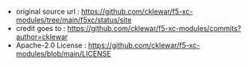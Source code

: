 - original source url : https://github.com/cklewar/f5-xc-modules/tree/main/f5xc/status/site
- credit goes to      : https://github.com/cklewar/f5-xc-modules/commits?author=cklewar
- Apache-2.0 License  : https://github.com/cklewar/f5-xc-modules/blob/main/LICENSE
